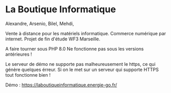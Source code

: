 # La Boutique Informatique
Alexandre, Arsenio, Bilel, Mehdi, 

Vente à distance pour les matériels informatique. Commerce numérique par internet.
Projet de fin d'étude WF3 Marseille.

A faire tourner sous PHP 8.0 
Ne fonctionne pas sous les versions antérieures !

Le serveur de démo ne supporte pas malheureusement le https, ce qui génère quelques érreur.
Si on le met sur un serveur qui supporte HTTPS tout fonctionne bien !

Démo : https://laboutiqueinformatique.energie-go.fr/
